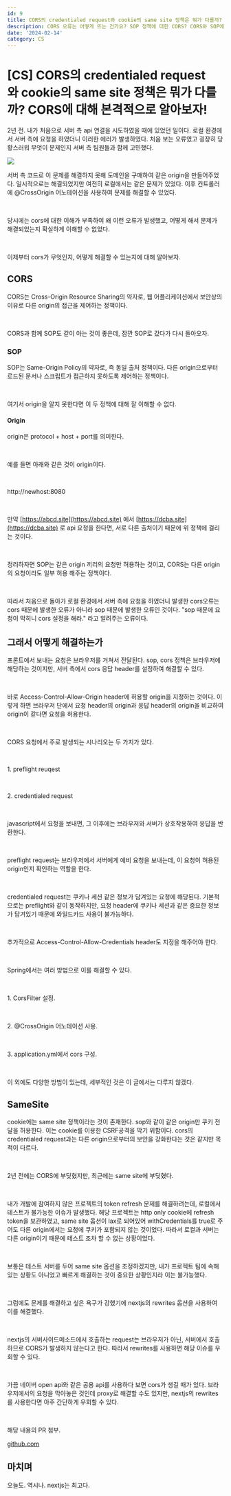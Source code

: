 ```yaml
---
id: 9
title: CORS의 credentialed request와 cookie의 same site 정책은 뭐가 다를까? CORS에 대해 본격적으로 알아보자!
description: CORS 오류는 어떻게 뜨는 건가요? SOP 정책에 대한 CORS? CORS와 SOP에 대해 파해쳐보자!
date: '2024-02-14'
category: CS
---
```


# **\[CS\] CORS의 credentialed request와 cookie의 same site 정책은 뭐가 다를까? CORS에 대해 본격적으로 알아보자!**

2년 전. 내가 처음으로 서버 측 api 연결을 시도하였을 때에 있었던 일이다. 로컬 환경에서 서버 측에 요청을 하였더니 이러한 에러가 발생하였다. 처음 보는 오류였고 굉장히 당황스러워 무엇이 문제인지 서버 측 팀원들과 함께 고민했다.

<img src='https://img1.daumcdn.net/thumb/R1280x0/?scode=mtistory2&fname=https%3A%2F%2Fblog.kakaocdn.net%2Fdn%2FQFFNU%2FbtsEKExzW0t%2FbMw2KsExTCXulVGQ49RUZ1%2Fimg.png'/>

서버 측 코드로 이 문제를 해결하지 못해 도메인을 구매하여 같은 origin을 만들어주었다. 일시적으로는 해결되었지만 여전히 로컬에서는 같은 문제가 있었다. 이후 컨트롤러에 @CrossOrigin 어노테이션을 사용하여 문제를 해결할 수 있었다.

<br/>

당시에는 cors에 대한 이해가 부족하여 왜 이런 오류가 발생했고, 어떻게 해서 문제가 해결되었는지 확실하게 이해할 수 없었다.

<br/>

이제부터 cors가 무엇인지, 어떻게 해결할 수 있는지에 대해 알아보자.

## CORS

CORS는 Cross-Origin Resource Sharing의 약자로, 웹 어플리케이션에서 보안상의 이유로 다른 origin의 접근을 제어하는 정책이다.

<br/>

CORS과 함께 SOP도 같이 아는 것이 좋은데, 잠깐 SOP로 갔다가 다시 돌아오자.

### SOP

SOP는 Same-Origin Policy의 약자로, 즉 동일 출처 정책이다. 다른 origin으로부터 로드된 문서나 스크립트가 접근하지 못하도록 제어하는 정책이다.

<br/>

여기서 origin을 알지 못한다면 이 두 정책에 대해 잘 이해할 수 없다.

#### Origin

origin은 protocol + host + port를 의미한다.

<br/>

예를 들면 아래와 같은 것이 origin이다.

<br/>

http://newhost:8080

<br/>

만약 [https://abcd.site](https://abcd.site) 에서 [https://dcba.site](https://dcba.site) 로 api 요청을 한다면, 서로 다른 출처이기 때문에 위 정책에 걸리는 것이다.

<br/>

정리하자면 SOP는 같은 origin 끼리의 요청만 허용하는 것이고, CORS는 다른 origin의 요청이라도 일부 허용 해주는 정책이다.

<br/>

따라서 처음으로 돌아가 로컬 환경에서 서버 측에 요청을 하였더니 발생한 cors오류는 cors 때문에 발생한 오류가 아니라 sop 때문에 발생한 오류인 것이다. "sop 때문에 요청이 막히니 cors 설정을 해라." 라고 알려주는 오류이다.

## 그래서 어떻게 해결하는가

프론트에서 보내는 요청은 브라우저를 거쳐서 전달된다. sop, cors 정책은 브라우저에 해당하는 것이지만, 서버 측에서 cors 응답 header를 설정하여 해결할 수 있다.

<br/>

바로 Access-Control-Allow-Origin header에 허용할 origin을 지정하는 것이다. 이렇게 하면 브라우저 단에서 요청 header의 origin과 응답 header의 origin을 비교하여 origin이 같다면 요청을 허용한다.

<br/>

CORS 요청에서 주로 발생되는 시나리오는 두 가지가 있다.

<br/>

1\. preflight reuqest

<br/>

2\. credentialed request

<br/>

javascript에서 요청을 보내면, 그 이후에는 브라우저와 서버가 상호작용하여 응답을 반환한다.

<br/>

preflight request는 브라우저에서 서버에게 예비 요청을 보내는데, 이 요청이 허용된 origin인지 확인하는 역할을 한다.

<br/>

credentialed request는 쿠키나 세션 같은 정보가 담겨있는 요청에 해당된다. 기본적으로는 preflight와 같이 동작하지만, 요청 header에 쿠키나 세션과 같은 중요한 정보가 담겨있기 때문에 와일드카드 사용이 불가능하다.

<br/>

추가적으로 Access-Control-Allow-Credentials header도 지정을 해주어야 한다.

<br/>

Spring에서는 여러 방법으로 이를 해결할 수 있다.

<br/>

1\. CorsFilter 설정.

<br/>

2\. @CrossOrigin 어노테이션 사용.

<br/>

3\. application.yml에서 cors 구성.

<br/>

이 외에도 다양한 방법이 있는데, 세부적인 것은 이 글에서는 다루지 않겠다.

## SameSite

cookie에는 same site 정책이라는 것이 존재한다. sop와 같이 같은 origin만 쿠키 전달을 허용한다. 이는 cookie를 이용한 CSRF공격을 막기 위함이다. cors의 credentialed request과는 다른 origin으로부터의 보안을 강화한다는 것은 같지만 목적이 다르다.

<br/>

2년 전에는 CORS에 부딪혔지만, 최근에는 same site에 부딪혔다.

<br/>

내가 개발에 참여하지 않은 프로젝트의 token refresh 문제를 해결하려는데, 로컬에서 테스트가 불가능한 이슈가 발생했다. 해당 프로젝트는 http only cookie에 refresh token을 보관하였고, same site 옵션이 lax로 되어있어 withCredentials를 true로 주어도 다른 origin에서는 요청에 쿠키가 포함되지 않는 것이었다. 따라서 로컬과 서버는 다른 origin이기 때문에 테스트 조차 할 수 없는 상황이었다.

<br/>

보통은 테스트 서버를 두어 same site 옵션을 조정하겠지만, 내가 프로젝트 팀에 속해있는 상황도 아니었고 빠르게 해결하는 것이 중요한 상황인지라 이는 불가능했다.

<br/>

그럼에도 문제를 해결하고 싶은 욕구가 강했기에 nextjs의 rewrites 옵션을 사용하여 이를 해결했다.

<br/>

nextjs의 서버사이드메소드에서 호출하는 request는 브라우저가 아닌, 서버에서 호출하므로 CORS가 발생하지 않는다고 한다. 따라서 rewrites를 사용하면 해당 이슈를 우회할 수 있다.

<br/>

가끔 네이버 open api와 같은 공용 api를 사용하다 보면 cors가 생길 때가 있다. 브라우저에서의 요청을 막아놓은 것인데 proxy로 해결할 수도 있지만, nextjs의 rewrites를 사용한다면 아주 간단하게 우회할 수 있다.

<br/>

해당 내용의 PR 첨부.

[github.com](https://github.com/lucky-pocket/luckyPocket-front/pull/69)

## 마치며

오늘도. 역시나. nextjs는 최고다.
